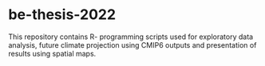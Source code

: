 # be-thesis-2022
This repository contains R- programming scripts used for exploratory data analysis, future climate projection using CMIP6 outputs and presentation of results using spatial maps.
